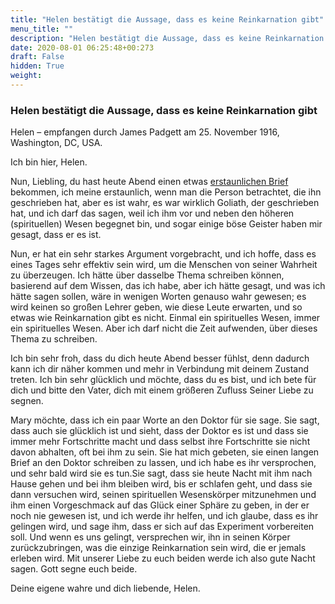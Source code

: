 ```yaml
---
title: "Helen bestätigt die Aussage, dass es keine Reinkarnation gibt"
menu_title: ""
description: "Helen bestätigt die Aussage, dass es keine Reinkarnation gibt"
date: 2020-08-01 06:25:48+00:273
draft: False
hidden: True
weight:
---
```

### Helen bestätigt die Aussage, dass es keine Reinkarnation gibt

Helen – empfangen durch James Padgett am 25. November 1916, Washington, DC, USA.

Ich bin hier, Helen.

Nun, Liebling, du hast heute Abend einen etwas [erstaunlichen Brief](/padgett-botschaften/padgett-botschaften-in-reihenfolge-des-datums/padgett-botschaften-1916/der-beruehmte-riese-goliath-der-philister-versichert-dass-es-nach-dem-tod-des-sterblichen-koerpers-keine-reinkarnation-gibt-jep-goliath-25-november-1916/) bekommen, ich meine erstaunlich, wenn man die Person betrachtet, die ihn geschrieben hat, aber es ist wahr, es war wirklich Goliath, der geschrieben hat, und ich darf das sagen, weil ich ihm vor und neben den höheren (spirituellen) Wesen begegnet bin, und sogar einige böse Geister haben mir gesagt, dass er es ist.

Nun, er hat ein sehr starkes Argument vorgebracht, und ich hoffe, dass es eines Tages sehr effektiv sein wird, um die Menschen von seiner Wahrheit zu überzeugen. Ich hätte über dasselbe Thema schreiben können, basierend auf dem Wissen, das ich habe, aber ich hätte gesagt, und was ich hätte sagen sollen, wäre in wenigen Worten genauso wahr gewesen; es wird keinen so großen Lehrer geben, wie diese Leute erwarten, und so etwas wie Reinkarnation gibt es nicht. Einmal ein spirituelles Wesen, immer ein spirituelles Wesen. Aber ich darf nicht die Zeit aufwenden, über dieses Thema zu schreiben.

Ich bin sehr froh, dass du dich heute Abend besser fühlst, denn dadurch kann ich dir näher kommen und mehr in Verbindung mit deinem Zustand treten. Ich bin sehr glücklich und möchte, dass du es bist, und ich bete für dich und bitte den Vater, dich mit einem größeren Zufluss Seiner Liebe zu segnen.

Mary möchte, dass ich ein paar Worte an den Doktor für sie sage. Sie sagt, dass auch sie glücklich ist und sieht, dass der Doktor es ist und dass sie immer mehr Fortschritte macht und dass selbst ihre Fortschritte sie nicht davon abhalten, oft bei ihm zu sein. Sie hat mich gebeten, sie einen langen Brief an den Doktor schreiben zu lassen, und ich habe es ihr versprochen, und sehr bald wird sie es tun.Sie sagt, dass sie heute Nacht mit ihm nach Hause gehen und bei ihm bleiben wird, bis er schlafen geht, und dass sie dann versuchen wird, seinen spirituellen Wesenskörper mitzunehmen und ihm einen Vorgeschmack auf das Glück einer Sphäre zu geben, in der er noch nie gewesen ist, und ich werde ihr helfen, und ich glaube, dass es ihr gelingen wird, und sage ihm, dass er sich auf das Experiment vorbereiten soll.  Und wenn es uns gelingt, versprechen wir, ihn in seinen Körper zurückzubringen, was die einzige Reinkarnation sein wird, die er jemals erleben wird. Mit unserer Liebe zu euch beiden werde ich also gute Nacht sagen. Gott segne euch beide.

Deine eigene wahre und dich liebende, Helen.
